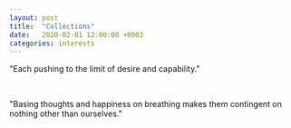 ```yaml
---
layout: post
title:  "Collections"
date:   2020-02-01 12:00:00 +0003
categories: interests
---
```


"Each pushing to the limit of desire and capability."

<br/>

"Basing thoughts and happiness on breathing makes them contingent on nothing other than ourselves."


